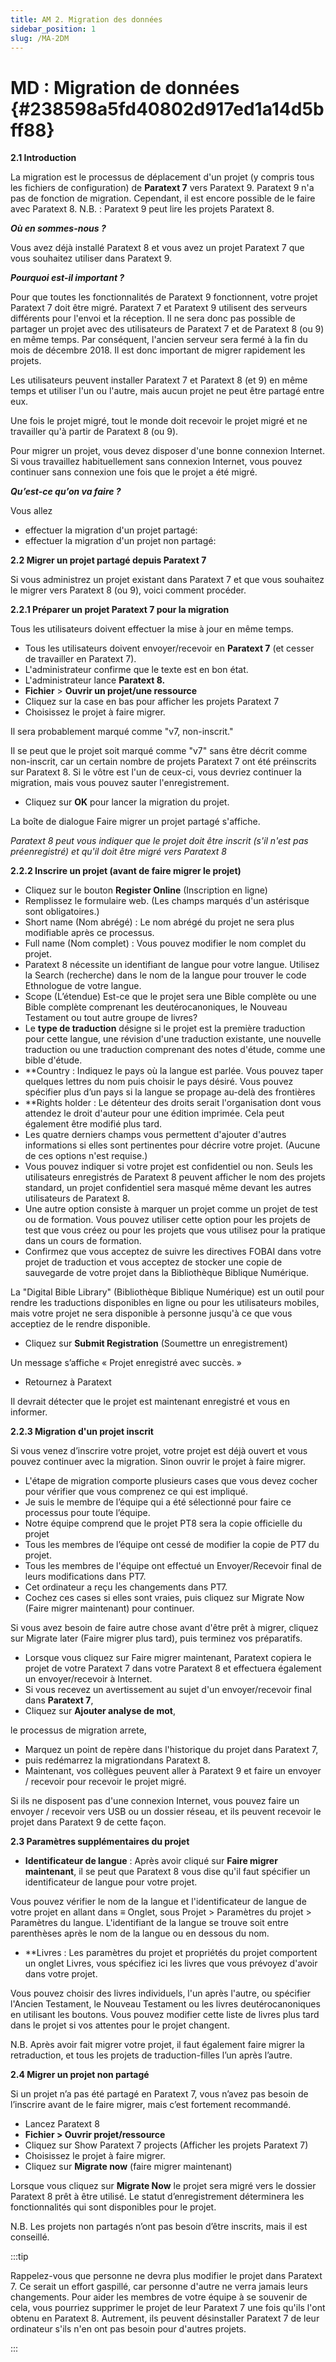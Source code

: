 ```yaml
---
title: AM 2. Migration des données
sidebar_position: 1
slug: /MA-2DM
---
```


# **MD : Migration de données** {#238598a5fd40802d917ed1a14d5bff88}

**2.1 Introduction**

La migration est le processus de déplacement d'un projet (y compris tous les fichiers de configuration) de **Paratext 7** vers Paratext 9. Paratext 9 n'a pas de fonction de migration. Cependant, il est encore possible de le faire avec Paratext 8. N.B. : Paratext 9 peut lire les projets Paratext 8.

_**Où en sommes-nous ?**_

Vous avez déjà installé Paratext 8 et vous avez un projet Paratext 7 que vous souhaitez utiliser dans Paratext 9.

_**Pourquoi est-il important ?**_

Pour que toutes les fonctionnalités de Paratext 9 fonctionnent, votre projet Paratext 7 doit être migré. Paratext 7 et Paratext 9 utilisent des serveurs différents pour l'envoi et la réception. Il ne sera donc pas possible de partager un projet avec des utilisateurs de Paratext 7 et de Paratext 8 (ou 9) en même temps. Par conséquent, l'ancien serveur sera fermé à la fin du mois de décembre 2018. Il est donc important de migrer rapidement les projets.

Les utilisateurs peuvent installer Paratext 7 et Paratext 8 (et 9) en même temps et utiliser l'un ou l'autre, mais aucun projet ne peut être partagé entre eux.

Une fois le projet migré, tout le monde doit recevoir le projet migré et ne travailler qu'à partir de Paratext 8 (ou 9).

Pour migrer un projet, vous devez disposer d'une bonne connexion Internet. Si vous travaillez habituellement sans connexion Internet, vous pouvez continuer sans connexion une fois que le projet a été migré.

_**Qu’est-ce qu’on va faire ?**_

Vous allez

- effectuer la migration d'un projet partagé:
- effectuer la migration d'un projet non partagé:

**2.2 Migrer un projet partagé depuis Paratext 7**

Si vous administrez un projet existant dans Paratext 7 et que vous souhaitez le migrer vers Paratext 8 (ou 9), voici comment procéder.

**2.2.1 Préparer un projet Paratext 7 pour la migration**

Tous les utilisateurs doivent effectuer la mise à jour en même temps.

- Tous les utilisateurs doivent envoyer/recevoir en **Paratext 7** (et cesser de travailler en Paratext 7).
- L'administrateur confirme que le texte est en bon état.
- L'administrateur lance **Paratext 8.**
- **Fichier** &gt; **Ouvrir un projet/une ressource**
- Cliquez sur la case en bas pour afficher les projets Paratext 7
- Choisissez le projet à faire migrer.

Il sera probablement marqué comme "v7, non-inscrit."

Il se peut que le projet soit marqué comme "v7" sans être décrit comme non-inscrit, car un certain nombre de projets Paratext 7 ont été préinscrits sur Paratext 8. Si le vôtre est l'un de ceux-ci, vous devriez continuer la migration, mais vous pouvez sauter l'enregistrement.

- Cliquez sur **OK** pour lancer la migration du projet.

La boîte de dialogue Faire migrer un projet partagé s'affiche.

_Paratext 8 peut vous indiquer que le projet doit être inscrit (s'il n'est pas préenregistré) et qu'il doit être migré vers Paratext 8_

**2.2.2 Inscrire un projet (avant de faire migrer le projet)**

- Cliquez sur le bouton **Register Online** (Inscription en ligne)
- Remplissez le formulaire web. (Les champs marqués d'un astérisque sont obligatoires.)
- Short name (Nom abrégé) : Le nom abrégé du projet ne sera plus modifiable après ce processus.
- Full name (Nom complet) : Vous pouvez modifier le nom complet du projet.
- Paratext 8 nécessite un identifiant de langue pour votre langue. Utilisez la Search (recherche) dans le nom de la langue pour trouver le code Ethnologue de votre langue.
- Scope (L’étendue) Est-ce que le projet sera une Bible complète ou une Bible complète comprenant les deutérocanoniques, le Nouveau Testament ou tout autre groupe de livres?
- Le **type de traduction** désigne si le projet est la première traduction pour cette langue, une révision d'une traduction existante, une nouvelle traduction ou une traduction comprenant des notes d'étude, comme une bible d'étude.
- \*\*Country : Indiquez le pays où la langue est parlée. Vous pouvez taper quelques lettres du nom puis choisir le pays désiré. Vous pouvez spécifier plus d’un pays si la langue se propage au-delà des frontières
- \*\*Rights holder : Le détenteur des droits serait l'organisation dont vous attendez le droit d'auteur pour une édition imprimée. Cela peut également être modifié plus tard.
- Les quatre derniers champs vous permettent d'ajouter d'autres informations si elles sont pertinentes pour décrire votre projet. (Aucune de ces options n'est requise.)
- Vous pouvez indiquer si votre projet est confidentiel ou non. Seuls les utilisateurs enregistrés de Paratext 8 peuvent afficher le nom des projets standard, un projet confidentiel sera masqué même devant les autres utilisateurs de Paratext 8.
- Une autre option consiste à marquer un projet comme un projet de test ou de formation. Vous pouvez utiliser cette option pour les projets de test que vous créez ou pour les projets que vous utilisez pour la pratique dans un cours de formation.
- Confirmez que vous acceptez de suivre les directives FOBAI dans votre projet de traduction et vous acceptez de stocker une copie de sauvegarde de votre projet dans la Bibliothèque Biblique Numérique.

La "Digital Bible Library" (Bibliothèque Biblique Numérique) est un outil pour rendre les traductions disponibles en ligne ou pour les utilisateurs mobiles, mais votre projet ne sera disponible à personne jusqu'à ce que vous acceptiez de le rendre disponible.

- Cliquez sur **Submit Registration** (Soumettre un enregistrement)

Un message s’affiche « Projet enregistré avec succès. »

- Retournez à Paratext

Il devrait détecter que le projet est maintenant enregistré et vous en informer.

**2.2.3 Migration d'un projet inscrit**

Si vous venez d’inscrire votre projet, votre projet est déjà ouvert et vous pouvez continuer avec la migration. Sinon ouvrir le projet à faire migrer.

- L'étape de migration comporte plusieurs cases que vous devez cocher pour vérifier que vous comprenez ce qui est impliqué.
- Je suis le membre de l’équipe qui a été sélectionné pour faire ce processus pour toute l’équipe.
- Notre équipe comprend que le projet PT8 sera la copie officielle du projet
- Tous les membres de l’équipe ont cessé de modifier la copie de PT7 du projet.
- Tous les membres de l'équipe ont effectué un Envoyer/Recevoir final de leurs modifications dans PT7.
- Cet ordinateur a reçu les changements dans PT7.
- Cochez ces cases si elles sont vraies, puis cliquez sur Migrate Now (Faire migrer maintenant) pour continuer.

Si vous avez besoin de faire autre chose avant d'être prêt à migrer, cliquez sur Migrate later (Faire migrer plus tard), puis terminez vos préparatifs.

- Lorsque vous cliquez sur Faire migrer maintenant, Paratext copiera le projet de votre Paratext 7 dans votre Paratext 8 et effectuera également un envoyer/recevoir à Internet.
- Si vous recevez un avertissement au sujet d'un envoyer/recevoir final dans **Paratext 7**,
- Cliquez sur **Ajouter analyse de mot**,

le processus de migration arrete,

- Marquez un point de repère dans l'historique du projet dans Paratext 7,
- puis redémarrez la migrationdans Paratext 8.
- Maintenant, vos collègues peuvent aller à Paratext 9 et faire un envoyer / recevoir pour recevoir le projet migré.

Si ils ne disposent pas d'une connexion Internet, vous pouvez faire un envoyer / recevoir vers USB ou un dossier réseau, et ils peuvent recevoir le projet dans Paratext 9 de cette façon.

**2.3 Paramètres supplémentaires du projet**

- **Identificateur de langue** : Après avoir cliqué sur **Faire migrer maintenant**, il se peut que Paratext 8 vous dise qu'il faut spécifier un identificateur de langue pour votre projet.

Vous pouvez vérifier le nom de la langue et l'identificateur de langue de votre projet en allant dans ≡ Onglet, sous Projet > Paramètres du projet > Paramètres du langue. L'identifiant de la langue se trouve soit entre parenthèses après le nom de la langue ou en dessous du nom.

- \*\*Livres : Les paramètres du projet et propriétés du projet comportent un onglet Livres, vous spécifiez ici les livres que vous prévoyez d'avoir dans votre projet.

Vous pouvez choisir des livres individuels, l'un après l'autre, ou spécifier l'Ancien Testament, le Nouveau Testament ou les livres deutérocanoniques en utilisant les boutons. Vous pouvez modifier cette liste de livres plus tard dans le projet si vos attentes pour le projet changent.

N.B. Après avoir fait migrer votre projet, il faut également faire migrer la retraduction, et tous les projets de traduction-filles l’un après l’autre.

**2.4 Migrer un projet non partagé**

Si un projet n’a pas été partagé en Paratext 7, vous n’avez pas besoin de l’inscrire avant de le faire migrer, mais c’est fortement recommandé.

- Lancez Paratext 8
- **Fichier > Ouvrir projet/ressource**
- Cliquez sur Show Paratext 7 projects (Afficher les projets Paratext 7)
- Choisissez le projet à faire migrer.
- Cliquez sur **Migrate now** (faire migrer maintenant)

Lorsque vous cliquez sur **Migrate Now** le projet sera migré vers le dossier Paratext 8 prêt à être utilisé. Le statut d’enregistrement déterminera les fonctionnalités qui sont disponibles pour le projet.

N.B. Les projets non partagés n’ont pas besoin d’être inscrits, mais il est conseillé.

:::tip

Rappelez-vous que personne ne devra plus modifier le projet dans Paratext 7. Ce serait un effort gaspillé, car personne d'autre ne verra jamais leurs changements. Pour aider les membres de votre équipe à se souvenir de cela, vous pourriez supprimer le projet de leur Paratext 7 une fois qu'ils l'ont obtenu en Paratext 8. Autrement, ils peuvent désinstaller Paratext 7 de leur ordinateur s'ils n'en ont pas besoin pour d'autres projets.

:::



